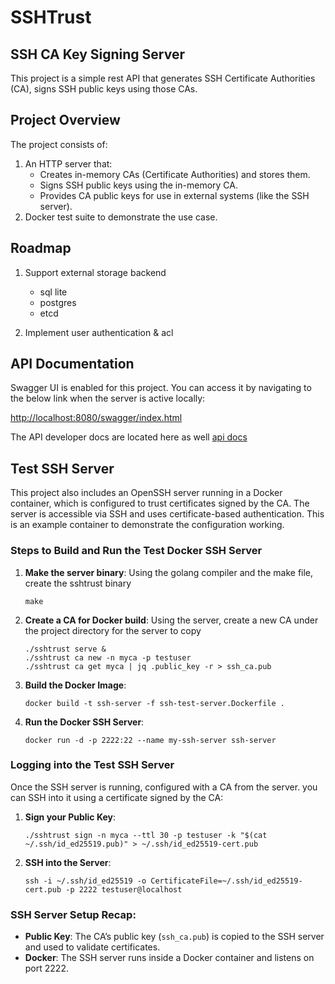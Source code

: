 
# SSHTrust

## SSH CA Key Signing Server

This project is a simple rest API that generates SSH Certificate Authorities (CA), signs SSH public keys using those CAs.


## Project Overview

The project consists of:
1. An HTTP server that:
   - Creates in-memory CAs (Certificate Authorities) and stores them.
   - Signs SSH public keys using the in-memory CA.
   - Provides CA public keys for use in external systems (like the SSH server).
2. Docker test suite to demonstrate the use case. 

## Roadmap

1. Support external storage backend
   - sql lite
   - postgres
   - etcd

2. Implement user authentication & acl

## API Documentation
Swagger UI is enabled for this project. You can access it by navigating to the below link when the server is active locally:

[http://localhost:8080/swagger/index.html](http://localhost:8080/swagger/index.html)

The API developer docs are located here as well [api docs](API.md)

## Test SSH Server

This project also includes an OpenSSH server running in a Docker container, which is configured to trust certificates signed by the CA. The server is accessible via SSH and uses certificate-based authentication. This is an example container to demonstrate the configuration working.

### Steps to Build and Run the Test Docker SSH Server

1. **Make the server binary**: Using the golang compiler and the make file, create the sshtrust binary
   ```
   make
   ```

2. **Create a CA for Docker build**: Using the server, create a new CA under the project directory for the server to copy
   ```
   ./sshtrust serve &
   ./sshtrust ca new -n myca -p testuser
   ./sshtrust ca get myca | jq .public_key -r > ssh_ca.pub
   ```

3. **Build the Docker Image**:
   ```
   docker build -t ssh-server -f ssh-test-server.Dockerfile .
   ```

4. **Run the Docker SSH Server**:
   ```
   docker run -d -p 2222:22 --name my-ssh-server ssh-server
   ```

### Logging into the Test SSH Server

Once the SSH server is running, configured with a CA from the server. you can SSH into it using a certificate signed by the CA:

1. **Sign your Public Key**: 
   ```
   ./sshtrust sign -n myca --ttl 30 -p testuser -k "$(cat ~/.ssh/id_ed25519.pub)" > ~/.ssh/id_ed25519-cert.pub
   ```

2. **SSH into the Server**:
   ```
   ssh -i ~/.ssh/id_ed25519 -o CertificateFile=~/.ssh/id_ed25519-cert.pub -p 2222 testuser@localhost
   ```

### SSH Server Setup Recap:
- **Public Key**: The CA’s public key (`ssh_ca.pub`) is copied to the SSH server and used to validate certificates.
- **Docker**: The SSH server runs inside a Docker container and listens on port 2222.
